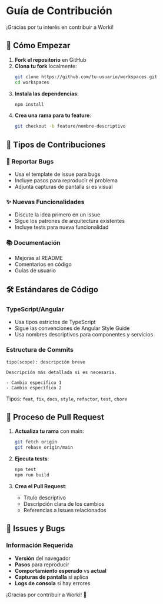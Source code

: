 # Guía de Contribución

¡Gracias por tu interés en contribuir a Worki! 

## 🚀 Cómo Empezar

1. **Fork el repositorio** en GitHub
2. **Clona tu fork** localmente:
   ```bash
   git clone https://github.com/tu-usuario/workspaces.git
   cd workspaces
   ```
3. **Instala las dependencias**:
   ```bash
   npm install
   ```
4. **Crea una rama para tu feature**:
   ```bash
   git checkout -b feature/nombre-descriptivo
   ```

## 🎯 Tipos de Contribuciones

### 🐛 Reportar Bugs
- Usa el template de issue para bugs
- Incluye pasos para reproducir el problema
- Adjunta capturas de pantalla si es visual

### ✨ Nuevas Funcionalidades
- Discute la idea primero en un issue
- Sigue los patrones de arquitectura existentes
- Incluye tests para nueva funcionalidad

### 📚 Documentación
- Mejoras al README
- Comentarios en código
- Guías de usuario

## 🛠️ Estándares de Código

### TypeScript/Angular
- Usa tipos estrictos de TypeScript
- Sigue las convenciones de Angular Style Guide
- Usa nombres descriptivos para componentes y servicios

### Estructura de Commits
```
tipo(scope): descripción breve

Descripción más detallada si es necesaria.

- Cambio específico 1
- Cambio específico 2
```

Tipos: `feat`, `fix`, `docs`, `style`, `refactor`, `test`, `chore`

## 📝 Proceso de Pull Request

1. **Actualiza tu rama** con main:
   ```bash
   git fetch origin
   git rebase origin/main
   ```

2. **Ejecuta tests**:
   ```bash
   npm test
   npm run build
   ```

3. **Crea el Pull Request**:
   - Título descriptivo
   - Descripción clara de los cambios
   - Referencias a issues relacionados

## 🚨 Issues y Bugs

### Información Requerida
- **Versión** del navegador
- **Pasos** para reproducir
- **Comportamiento esperado** vs **actual**
- **Capturas de pantalla** si aplica
- **Logs de consola** si hay errores

¡Gracias por contribuir a Worki! 🎉